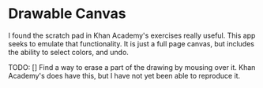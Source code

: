 Drawable Canvas
==============
I found the scratch pad in Khan Academy's exercises really useful. This app seeks to emulate that functionality. It is just a full page canvas, but includes the ability to select colors, and undo.

TODO:
[] Find a way to erase a part of the drawing by mousing over it. Khan Academy's does have this, but I have not yet been able to reproduce it.
